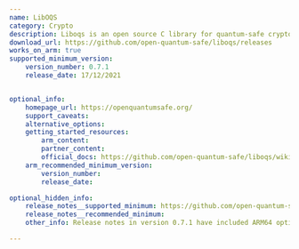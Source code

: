 ```yaml
---
name: LibOQS
category: Crypto
description: Liboqs is an open source C library for quantum-safe cryptographic algorithms.
download_url: https://github.com/open-quantum-safe/liboqs/releases
works_on_arm: true
supported_minimum_version:
    version_number: 0.7.1
    release_date: 17/12/2021


optional_info:
    homepage_url: https://openquantumsafe.org/
    support_caveats:
    alternative_options:
    getting_started_resources:
        arm_content:
        partner_content:
        official_docs: https://github.com/open-quantum-safe/liboqs/wiki/Platform-specific-notes-for-building-liboqs#benchmarking-on-armv8
    arm_recommended_minimum_version:
        version_number:
        release_date:

optional_hidden_info:
    release_notes__supported_minimum: https://github.com/open-quantum-safe/liboqs/releases/tag/0.7.1
    release_notes__recommended_minimum:
    other_info: Release notes in version 0.7.1 have included ARM64 optimizations. This version gets built successfully on the Neoverse N1. Before v0.7.1, build failed on both AMD64 and ARM64 platforms.

---
```

